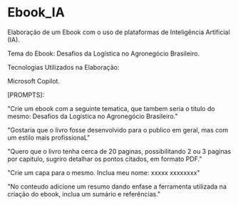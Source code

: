 # Ebook_IA
Elaboração de um Ebook com o uso de plataformas de Inteligência Artificial (IA).

Tema do Ebook: Desafios da Logística no Agronegócio Brasileiro.

Tecnologias Utilizados na Elaboração:

Microsoft Copilot.

[PROMPTS]:

"Crie um ebook com a seguinte tematica, que tambem seria o titulo do mesmo: Desafios da Logística no Agronegócio Brasileiro."

"Gostaria que o livro fosse desenvolvido para o publico em geral,  mas com um estilo mais profissionaL"

"Quero que o livro tenha cerca de 20 paginas,  possibilitando 2 ou 3 paginas por capitulo, sugriro detalhar os pontos citados, em formato PDF."

"Crie um capa para o mesmo. Inclua meu nome: xxxxx xxxxxxxx"

"No conteudo adicione um resumo  dando enfase a ferramenta utilizada na criação do ebook,  inclua um sumário e referências."
